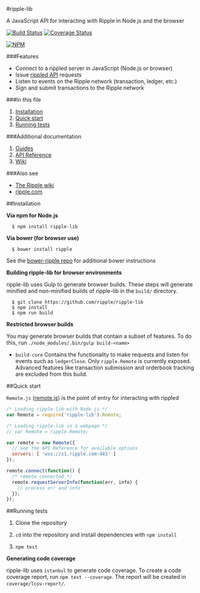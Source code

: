 #ripple-lib

A JavaScript API for interacting with Ripple in Node.js and the browser

[![Build Status](https://travis-ci.org/ripple/ripple-lib.svg?branch=develop)](https://travis-ci.org/ripple/ripple-lib) [![Coverage Status](https://coveralls.io/repos/ripple/ripple-lib/badge.png?branch=develop)](https://coveralls.io/r/ripple/ripple-lib?branch=develop)

[![NPM](https://nodei.co/npm/ripple-lib.png)](https://www.npmjs.org/package/ripple-lib)

###Features

+ Connect to a rippled server in JavaScript (Node.js or browser)
+ Issue [rippled API](https://ripple.com/wiki/JSON_Messages) requests
+ Listen to events on the Ripple network (transaction, ledger, etc.)
+ Sign and submit transactions to the Ripple network

###In this file

1. [Installation](#installation)
2. [Quick start](#quick-start)
3. [Running tests](#running-tests)

###Additional documentation

1. [Guides](docs/GUIDES.md)
2. [API Reference](docs/REFERENCE.md)
3. [Wiki](https://ripple.com/wiki/Ripple_JavaScript_library)

###Also see

+ [The Ripple wiki](https://ripple.com/wiki)
+ [ripple.com](https://ripple.com)

##Installation

**Via npm for Node.js**

```
  $ npm install ripple-lib
```

**Via bower (for browser use)**

```
  $ bower install ripple
```

See the [bower-ripple repo](https://github.com/ripple/bower-ripple) for additional bower instructions


**Building ripple-lib for browser environments**

ripple-lib uses Gulp to generate browser builds. These steps will generate minified and non-minified builds of ripple-lib in the `build/` directory.

```
  $ git clone https://github.com/ripple/ripple-lib
  $ npm install
  $ npm run build
```

**Restricted browser builds**

You may generate browser builds that contain a subset of features. To do this, run `./node_modules/.bin/gulp build-<name>`

+ `build-core` Contains the functionality to make requests and listen for events such as `ledgerClose`. Only `ripple.Remote` is currently exposed. Advanced features like transaction submission and orderbook tracking are excluded from this build.

##Quick start

`Remote.js` ([remote.js](https://github.com/ripple/ripple-lib/blob/develop/src/js/ripple/remote.js)) is the point of entry for interacting with rippled

```js
/* Loading ripple-lib with Node.js */
var Remote = require('ripple-lib').Remote;

/* Loading ripple-lib in a webpage */
// var Remote = ripple.Remote;

var remote = new Remote({
  // see the API Reference for available options
  servers: [ 'wss://s1.ripple.com:443' ]
});

remote.connect(function() {
  /* remote connected */
  remote.requestServerInfo(function(err, info) {
    // process err and info
  });
});
```

##Running tests

1. Clone the repository

2. `cd` into the repository and install dependencies with `npm install`

3. `npm test`

**Generating code coverage**

ripple-lib uses `istanbul` to generate code coverage. To create a code coverage report, run `npm test --coverage`. The report will be created in `coverage/lcov-report/`.

